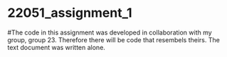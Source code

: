# 22051_assignment_1
#The code in this assignment was developed in collaboration with my group, group 23. Therefore there will be code that resembels theirs. The text document was written alone.

